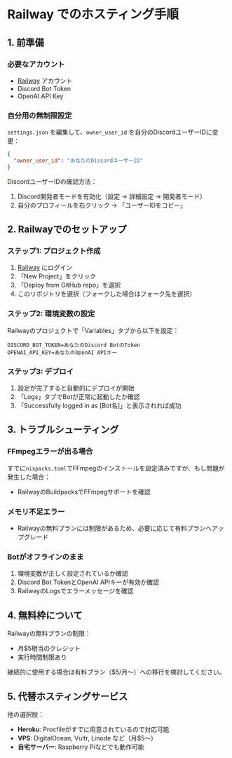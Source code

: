 # Railway でのホスティング手順

## 1. 前準備

### 必要なアカウント
- [Railway](https://railway.app/) アカウント
- Discord Bot Token
- OpenAI API Key

### 自分用の無制限設定
`settings.json` を編集して、`owner_user_id` を自分のDiscordユーザーIDに変更：
```json
{
  "owner_user_id": "あなたのDiscordユーザーID"
}
```

DiscordユーザーIDの確認方法：
1. Discord開発者モードを有効化（設定 → 詳細設定 → 開発者モード）
2. 自分のプロフィールを右クリック → 「ユーザーIDをコピー」

## 2. Railwayでのセットアップ

### ステップ1: プロジェクト作成
1. [Railway](https://railway.app/) にログイン
2. 「New Project」をクリック
3. 「Deploy from GitHub repo」を選択
4. このリポジトリを選択（フォークした場合はフォーク先を選択）

### ステップ2: 環境変数の設定
Railwayのプロジェクトで「Variables」タブから以下を設定：

```
DISCORD_BOT_TOKEN=あなたのDiscord BotのToken
OPENAI_API_KEY=あなたのOpenAI APIキー
```

### ステップ3: デプロイ
1. 設定が完了すると自動的にデプロイが開始
2. 「Logs」タブでBotが正常に起動したか確認
3. 「Successfully logged in as [Bot名]」と表示されれば成功

## 3. トラブルシューティング

### FFmpegエラーが出る場合
すでに`nixpacks.toml`でFFmpegのインストールを設定済みですが、もし問題が発生した場合：
- RailwayのBuildpacksでFFmpegサポートを確認

### メモリ不足エラー
- Railwayの無料プランには制限があるため、必要に応じて有料プランへアップグレード

### Botがオフラインのまま
1. 環境変数が正しく設定されているか確認
2. Discord Bot TokenとOpenAI APIキーが有効か確認
3. RailwayのLogsでエラーメッセージを確認

## 4. 無料枠について

Railwayの無料プランの制限：
- 月$5相当のクレジット
- 実行時間制限あり

継続的に使用する場合は有料プラン（$5/月〜）への移行を検討してください。

## 5. 代替ホスティングサービス

他の選択肢：
- **Heroku**: Procfileがすでに用意されているので対応可能
- **VPS**: DigitalOcean, Vultr, Linode など（月$5〜）
- **自宅サーバー**: Raspberry Piなどでも動作可能